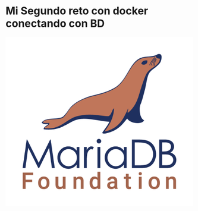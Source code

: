 # Mi Segundo reto con docker conectando con BD  

![Mi Segundo Reto con Docker](https://github.com/silvamariad/clase-4-retos/blob/main/Maria/reto2/img/logoDB.png)
